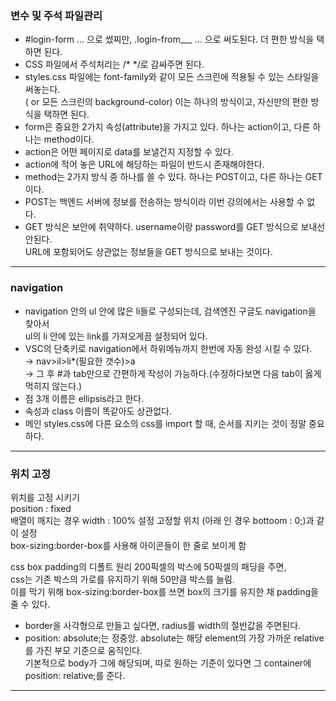 ### 변수 및 주석 파일관리

- #login-form ... 으로 썼찌만, .login-from___ ... 으로 써도된다. 더 편한 방식을 택하면 된다.
- CSS 파일에서 주석처리는 /* */로 감싸주면 된다.
- styles.css 파일에는 font-family와 같이 모든 스크린에 적용될 수 있는 스타일을 써놓는다. <br>
( or 모든 스크린의 background-color) 이는 하나의 방식이고, 
자신만의 편한 방식을 택하면 된다.
- form은 중요한 2가지 속성(attribute)을 가지고 있다. 하나는 action이고, 
다른 하나는 method이다.
- action은 어떤 페이지로 data를 보낼건지 지정할 수 있다.
- action에 적어 놓은 URL에 해당하는 파일이 반드시 존재해야한다.
- method는 2가지 방식 중 하나를 쓸 수 있다. 하나는 POST이고, 다른 하나는 GET이다.
- POST는 백엔드 서버에 정보를 전송하는 방식이라 이번 강의에서는 사용할 수 없다.
- GET 방식은 보안에 취약하다. username이랑 password를 GET 방식으로 보내선 안된다. <br>
URL에 포함되어도 상관없는 정보들을 GET 방식으로 보내는 것이다.

<hr>

### navigation

- navigation 안의 ul 안에 많은 li들로 구성되는데, 검색엔진 구글도 navigation을 찾아서 <br>
 ul의 li 안에 있는 link를 가져오게끔 설정되어 있다.
- VSC의 단축키로 navigation에서 하위메뉴까지 한번에 자동 완성 시킬 수 있다. <br>
→ nav>il>li*(필요한 갯수)>a <br>
→ 그 후 #과 tab만으로 간편하게 작성이 가능하다.(수정하다보면 다음 tab이 옳게 먹히지 않는다.)
- 점 3개 이름은 ellipsis라고 한다.
- 속성과 class 이름이 똑같아도 상관없다.
- 메인 styles.css에 다른 요소의 css를 import 할 때, 순서를 지키는 것이 정말 중요하다.

<hr>

### 위치 고정 


위치를 고정 시키기 <br> 
position : fixed <br>
배열이 깨지는 경우 width : 100% 설정 고정할 위치 (아래 인 경우 bottoom : 0;)과 같이 설정 <br>
box-sizing:border-box를 사용해 아이콘들이 한 줄로 보이게 함<br> 

css box padding의 디폴트 원리 200픽셀의 박스에 50픽셀의 패딩을 주면,  <br>
css는 기존 박스의 가로를 유지하기 위해 50만큼 박스를 늘림. <br>
이를 막기 위해 box-sizing:border-box를 쓰면 box의 크기를 유지한 채 padding을 줄 수 있다. 


- border을 사각형으로 만들고 싶다면, radius를 width의 절반값을 주면된다.
- position: absolute;는 정중앙. absolute는 해당 element의 가장 가까운 relative를 가진 부모 기준으로 움직인다. <br>
기본적으로 body가 그에 해당되며, 따로 원하는 기준이 있다면 그 container에 position: relative;를 준다.

<hr>
